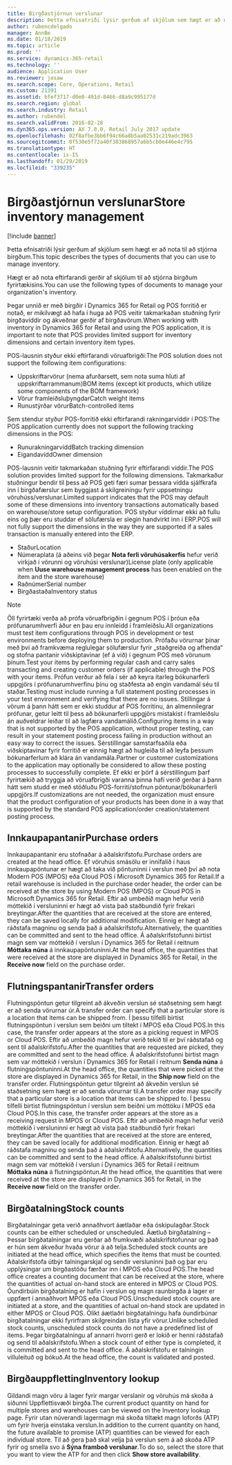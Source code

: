 ```yaml
---
title: Birgðastjórnun verslunar
description: Þetta efnisatriði lýsir gerðum af skjölum sem hægt er að nota til að stjórna birgðum.
author: rubencdelgado
manager: AnnBe
ms.date: 01/18/2019
ms.topic: article
ms.prod: ''
ms.service: dynamics-365-retail
ms.technology: ''
audience: Application User
ms.reviewer: josaw
ms.search.scope: Core, Operations, Retail
ms.custom: 21391
ms.assetid: bfef3717-d0e0-491d-8466-d8a9c995177d
ms.search.region: global
ms.search.industry: Retail
ms.author: rubendel
ms.search.validFrom: 2016-02-28
ms.dyn365.ops.version: AX 7.0.0, Retail July 2017 update
ms.openlocfilehash: 02f8afbe3bb6f94c66a8b5aa02531c219adc3963
ms.sourcegitcommit: 0f530e5f72a40f383868957a6b5cb0e446e4c795
ms.translationtype: HT
ms.contentlocale: is-IS
ms.lasthandoff: 01/29/2019
ms.locfileid: "339235"
---
```

# <a name="store-inventory-management"></a><span data-ttu-id="7547e-103">Birgðastjórnun verslunar</span><span class="sxs-lookup"><span data-stu-id="7547e-103">Store inventory management</span></span>

[!include [banner](includes/banner.md)]

<span data-ttu-id="7547e-104">Þetta efnisatriði lýsir gerðum af skjölum sem hægt er að nota til að stjórna birgðum.</span><span class="sxs-lookup"><span data-stu-id="7547e-104">This topic describes the types of documents that you can use to manage inventory.</span></span>

<span data-ttu-id="7547e-105">Hægt er að nota eftirfarandi gerðir af skjölum til að stjórna birgðum fyrirtækisins.</span><span class="sxs-lookup"><span data-stu-id="7547e-105">You can use the following types of documents to manage your organization's inventory.</span></span>

<span data-ttu-id="7547e-106">Þegar unnið er með birgðir í Dynamics 365 for Retail og POS forritið er notað, er mikilvægt að hafa í huga að POS veitir takmarkaðan stuðning fyrir birgðavíddir og ákveðnar gerðir af birgðavörum.</span><span class="sxs-lookup"><span data-stu-id="7547e-106">When working with inventory in Dynamics 365 for Retail and using the POS application, it is important to note that POS provides limited support for inventory dimensions and certain inventory item types.</span></span>  

<span data-ttu-id="7547e-107">POS-lausnin styður ekki eftirfarandi vöruafbrigði:</span><span class="sxs-lookup"><span data-stu-id="7547e-107">The POS solution does not support the following item configurations:</span></span>
- <span data-ttu-id="7547e-108">Uppskriftarvörur (nema afurðarsett, sem nota suma hluti af uppskriftarrammanum)</span><span class="sxs-lookup"><span data-stu-id="7547e-108">BOM items (except kit products, which utilize some components of the BOM framework)</span></span>
- <span data-ttu-id="7547e-109">Vörur framleiðsluþyngdar</span><span class="sxs-lookup"><span data-stu-id="7547e-109">Catch weight items</span></span>
- <span data-ttu-id="7547e-110">Runustýrðar vörur</span><span class="sxs-lookup"><span data-stu-id="7547e-110">Batch-controlled items</span></span>

<span data-ttu-id="7547e-111">Sem stendur styður POS-forritið ekki eftirfarandi rakningarvíddir í POS:</span><span class="sxs-lookup"><span data-stu-id="7547e-111">The POS application currently does not support the following tracking dimensions in the POS:</span></span>
- <span data-ttu-id="7547e-112">Runurakningarvídd</span><span class="sxs-lookup"><span data-stu-id="7547e-112">Batch tracking dimension</span></span>
- <span data-ttu-id="7547e-113">Eigandavídd</span><span class="sxs-lookup"><span data-stu-id="7547e-113">Owner dimension</span></span>

<span data-ttu-id="7547e-114">POS-lausnin veitir takmarkaðan stuðning fyrir eftirfarandi víddir.</span><span class="sxs-lookup"><span data-stu-id="7547e-114">The POS solution provides limited support for the following dimensions.</span></span> <span data-ttu-id="7547e-115">Takmarkaður stuðningur bendir til þess að POS geti færi sumar þessara vídda sjálfkrafa inn í birgðafærslur sem byggjast á skilgreiningu fyrir uppsetningu vöruhúss/verslunar.</span><span class="sxs-lookup"><span data-stu-id="7547e-115">Limited support indicates that the POS may default some of these dimensions into inventory transactions automatically based on warehouse/store setup configuration.</span></span> <span data-ttu-id="7547e-116">POS styður víddirnar ekki að fullu eins og þær eru studdar ef sölufærsla er slegin handvirkt inn í ERP.</span><span class="sxs-lookup"><span data-stu-id="7547e-116">POS will not fully support the dimensions in the way they are supported if a sales transaction is manually entered into the ERP.</span></span> 

- <span data-ttu-id="7547e-117">Staður</span><span class="sxs-lookup"><span data-stu-id="7547e-117">Location</span></span>
- <span data-ttu-id="7547e-118">Númeraplata (á aðeins við þegar **Nota ferli vöruhúsakerfis** hefur verið virkjað í vörunni og vöruhúsi verslunar)</span><span class="sxs-lookup"><span data-stu-id="7547e-118">License plate (only applicable when **Uuse warehouse management process** has been enabled on the item and the store warehouse)</span></span>
- <span data-ttu-id="7547e-119">Raðnúmer</span><span class="sxs-lookup"><span data-stu-id="7547e-119">Serial number</span></span>
- <span data-ttu-id="7547e-120">Birgðastaða</span><span class="sxs-lookup"><span data-stu-id="7547e-120">Inventory status</span></span>

> [!NOTE]
> <span data-ttu-id="7547e-121">Öll fyrirtæki verða að prófa vöruafbrigðin í gegnum POS í þróun eða prófunarumhverfi áður en þau eru innleidd í framleiðslu.</span><span class="sxs-lookup"><span data-stu-id="7547e-121">All organizations must test item configurations through POS in development or test environments before deploying them to production.</span></span> <span data-ttu-id="7547e-122">Prófaðu vörurnar þínar með því að framkvæma reglulegar sölufærslur fyrir „staðgreiða og afhenda“ og stofna pantanir viðskiptavinar (ef á við) í gegnum POS með vörunum þínum.</span><span class="sxs-lookup"><span data-stu-id="7547e-122">Test your items by performing regular cash and carry sales transacting and creating customer orders (if applicable) through the POS with your items.</span></span> <span data-ttu-id="7547e-123">Prófun verður að fela í sér að keyra ítarleg bókunarferli uppgjörs í prófunarumhverfinu þínu og staðfesta að engin vandamál séu til staðar.</span><span class="sxs-lookup"><span data-stu-id="7547e-123">Testing must include running a full statement posting processes in your test environment and verifying that there are no issues.</span></span>
> <span data-ttu-id="7547e-124">Stillingar á vörum á þann hátt sem er ekki studdur af POS forritinu, án almennilegrar prófunar, getur leitt til þess að bókunarferli uppgjörs mistakist í framleiðslu án auðveldrar leiðar til að lagfæra vandamálið.</span><span class="sxs-lookup"><span data-stu-id="7547e-124">Configuring items in a way that is not supported by the POS application, without proper testing, can result in your statement posting process failing in production without an easy way to correct the issues.</span></span> <span data-ttu-id="7547e-125">Sérstillingar samstarfsaðila eða viðskiptavinar fyrir forritið er einnig hægt að hugleiða til að leyfa þessum bókunarferlum að klára án vandamála.</span><span class="sxs-lookup"><span data-stu-id="7547e-125">Partner or customer customizations to the application may optionally be considered to allow these posting processes to successfully complete.</span></span> <span data-ttu-id="7547e-126">Ef ekki er þörf á sérstillingum þarf fyrirtækið að tryggja að vöruafbrigði varanna þinna hafi verið gerðar á þann hátt sem studd er með stöðluðu POS-forriti/stofnun pöntunar/bókunarferli uppgjörs.</span><span class="sxs-lookup"><span data-stu-id="7547e-126">If customizations are not needed, the organization must ensure that the product configuration of your products has been done in a way that is supported by the standard POS application/order creation/statement posting process.</span></span>

## <a name="purchase-orders"></a><span data-ttu-id="7547e-127">Innkaupapantanir</span><span class="sxs-lookup"><span data-stu-id="7547e-127">Purchase orders</span></span>

<span data-ttu-id="7547e-128">Innkaupapantanir eru stofnaðar á aðalskrifstofu.</span><span class="sxs-lookup"><span data-stu-id="7547e-128">Purchase orders are created at the head office.</span></span> <span data-ttu-id="7547e-129">Ef vöruhús smásölu er innifalið í haus innkaupapöntunar er hægt að taka við pöntuninni í verslun með því að nota Modern POS (MPOS) eða Cloud POS í Microsoft Dynamics 365 for Retail.</span><span class="sxs-lookup"><span data-stu-id="7547e-129">If a retail warehouse is included in the purchase order header, the order can be received at the store by using Modern POS (MPOS) or Cloud POS in Microsoft Dynamics 365 for Retail.</span></span> <span data-ttu-id="7547e-130">Eftir að umbeðið magn hefur verið móttekið í versluninni er hægt að vista það staðbundið fyrir frekari breytingar.</span><span class="sxs-lookup"><span data-stu-id="7547e-130">After the quantities that are received at the store are entered, they can be saved locally for additional modification.</span></span> <span data-ttu-id="7547e-131">Einnig er hægt að ráðstafa magninu og senda það á aðalskrifstofu.</span><span class="sxs-lookup"><span data-stu-id="7547e-131">Alternatively, the quantities can be committed and sent to the head office.</span></span> <span data-ttu-id="7547e-132">Á aðalskrifstofunni birtist magn sem var móttekið í verslun í Dynamics 365 for Retail í reitnum **Móttaka núna** á innkaupapöntuninni.</span><span class="sxs-lookup"><span data-stu-id="7547e-132">At the head office, the quantities that were received at the store are displayed in Dynamics 365 for Retail, in the **Receive now** field on the purchase order.</span></span>

## <a name="transfer-orders"></a><span data-ttu-id="7547e-133">Flutningspantanir</span><span class="sxs-lookup"><span data-stu-id="7547e-133">Transfer orders</span></span>

<span data-ttu-id="7547e-134">Flutningspöntun getur tilgreint að ákveðin verslun sé staðsetning sem hægt er að senda vörurnar úr.</span><span class="sxs-lookup"><span data-stu-id="7547e-134">A transfer order can specify that a particular store is a location that items can be shipped from.</span></span> <span data-ttu-id="7547e-135">Í þessu tilfelli birtist flutningspöntun í verslun sem beiðni um tiltekt í MPOS eða Cloud POS.</span><span class="sxs-lookup"><span data-stu-id="7547e-135">In this case, the transfer order appears at the store as a picking request in MPOS or Cloud POS.</span></span> <span data-ttu-id="7547e-136">Eftir að umbeðið magn hefur verið tekið til er því ráðstafað og sent til aðalskrifstofu.</span><span class="sxs-lookup"><span data-stu-id="7547e-136">After the quantities that are requested are picked, they are committed and sent to the head office.</span></span> <span data-ttu-id="7547e-137">Á aðalskrifstofunni birtist magn sem var móttekið í verslun í Dynamics 365 for Retail í reitnum **Senda núna** á flutningspöntuninni.</span><span class="sxs-lookup"><span data-stu-id="7547e-137">At the head office, the quantities that were picked at the store are displayed in Dynamics 365 for Retail, in the **Ship now** field on the transfer order.</span></span> <span data-ttu-id="7547e-138">Flutningspöntun getur tilgreint að ákveðin verslun sé staðsetning sem hægt er að senda vörurnar til.</span><span class="sxs-lookup"><span data-stu-id="7547e-138">A transfer order may specify that a particular store is a location that items can be shipped to.</span></span> <span data-ttu-id="7547e-139">Í þessu tilfelli birtist flutningspöntun í verslun sem beiðni um móttöku í MPOS eða Cloud POS.</span><span class="sxs-lookup"><span data-stu-id="7547e-139">In this case, the transfer order appears at the store as a receiving request in MPOS or Cloud POS.</span></span> <span data-ttu-id="7547e-140">Eftir að umbeðið magn hefur verið móttekið í versluninni er hægt að vista það staðbundið fyrir frekari breytingar.</span><span class="sxs-lookup"><span data-stu-id="7547e-140">After the quantities that are received at the store are entered, they can be saved locally for additional modification.</span></span> <span data-ttu-id="7547e-141">Einnig er hægt að ráðstafa magninu og senda það á aðalskrifstofu.</span><span class="sxs-lookup"><span data-stu-id="7547e-141">Alternatively, the quantities can be committed and sent to the head office.</span></span> <span data-ttu-id="7547e-142">Á aðalskrifstofunni birtist magn sem var móttekið í verslun í Dynamics 365 for Retail í reitnum **Móttaka núna** á flutningspöntun.</span><span class="sxs-lookup"><span data-stu-id="7547e-142">At the head office, the quantities that were received at the store are displayed in Dynamics 365 for Retail, in the **Receive now** field on the transfer order.</span></span>

## <a name="stock-counts"></a><span data-ttu-id="7547e-143">Birgðatalning</span><span class="sxs-lookup"><span data-stu-id="7547e-143">Stock counts</span></span>

<span data-ttu-id="7547e-144">Birgðatalningar geta verið annaðhvort áætlaðar eða óskipulagðar.</span><span class="sxs-lookup"><span data-stu-id="7547e-144">Stock counts can be either scheduled or unscheduled.</span></span> <span data-ttu-id="7547e-145">Áætluð birgðatalning – Þessar birgðatalningar eru gerðar að frumkvæði aðalskrifstofunnar og það er hún sem ákveður hvaða vörur á að telja.</span><span class="sxs-lookup"><span data-stu-id="7547e-145">Scheduled stock counts are initiated at the head office, which specifies the items that must be counted.</span></span> <span data-ttu-id="7547e-146">Aðalskrifstofa útbýr talningarskjal og sendir versluninni það og þar eru upplýsingar um birgðastöðu færðar inn í MPOS eða Cloud POS.</span><span class="sxs-lookup"><span data-stu-id="7547e-146">The head office creates a counting document that can be received at the store, where the quantities of actual on-hand stock are entered in MPOS or Cloud POS.</span></span> <span data-ttu-id="7547e-147">Óundirbúin birgðatalning er hafin í verslun og magn raunbirgða á lager er uppfært í annaðhvort MPOS eða Cloud POS.</span><span class="sxs-lookup"><span data-stu-id="7547e-147">Unscheduled stock counts are initiated at a store, and the quantities of actual on-hand stock are updated in either MPOS or Cloud POS.</span></span> <span data-ttu-id="7547e-148">Ólíkt áætlaðri birgðatalningu hafa óundirbúnar birgðatalningar ekki fyrirfram skilgreindan lista yfir vörur.</span><span class="sxs-lookup"><span data-stu-id="7547e-148">Unlike scheduled stock counts, unscheduled stock counts do not have a predefined list of items.</span></span> <span data-ttu-id="7547e-149">Þegar birgðatalningu af annarri hvorri gerð er lokið er henni ráðstafað og send til aðalskrifstofu.</span><span class="sxs-lookup"><span data-stu-id="7547e-149">When a stock count of either type is completed, it is committed and sent to the head office.</span></span> <span data-ttu-id="7547e-150">Á aðalskrifstofu er talningin villuleituð og bókuð.</span><span class="sxs-lookup"><span data-stu-id="7547e-150">At the head office, the count is validated and posted.</span></span>

## <a name="inventory-lookup"></a><span data-ttu-id="7547e-151">Birgðauppfletting</span><span class="sxs-lookup"><span data-stu-id="7547e-151">Inventory lookup</span></span>

<span data-ttu-id="7547e-152">Gildandi magn vöru á lager fyrir margar verslanir og vöruhús má skoða á síðunni Uppflettisvæði birgða.</span><span class="sxs-lookup"><span data-stu-id="7547e-152">The current product quantity on hand for multiple stores and warehouses can be viewed on the Inventory lookup page.</span></span> <span data-ttu-id="7547e-153">Fyrir utan núverandi lagermagn má skoða tiltækt magn loforðs (ATP) um fyrir hverja einstaka verslun.</span><span class="sxs-lookup"><span data-stu-id="7547e-153">In addition to the current quantity on hand, the future available to promise (ATP) quantities can be viewed for each individual store.</span></span> <span data-ttu-id="7547e-154">Til að gera það skal velja þá verslun sem á að skoða ATP fyrir og smella svo á **Sýna framboð verslunar**.</span><span class="sxs-lookup"><span data-stu-id="7547e-154">To do so, select the store that you want to view the ATP for and then click **Show store availability**.</span></span>
